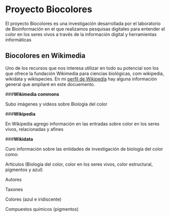 # Proyecto Biocolores

El proyecto Biocolores es una investigación desarrollada por el laboratorio de Bioinformación en el que realizamos pesquisas digitales para entender el color en los seres vivos a través de la información digital y herramientas informáticas


## Biocolores en Wikimedia
Uno de los recursos que nos interesa utilizar en todo su potencial son los que ofrece la fundación Wikimedia para ciencias biológicas, com wikipedia, wikidata y wikispecies.
En mi [perfil de Wikipedía](https://es.wikipedia.org/wiki/Usuaria:Lmichan) hay alguna información general que ampliaré en este docuemento.

###**Wikimedia commons**


Subo imágenes y videos sobre Biología del color

###**Wikipedia**


En Wikipedía agrego información en las entradas sobre color en los seres vivos, relacionadas y afines

###**Wikidata**


Curo información sobre las entidades de investigación de biología del color como:


Artículos (Biología del color, color en los seres vivos, color estructural, pigmentos y azul)


Autores


Taxones


Colores (azul e iridiscente)


Compuestos químicos (pigmentos)
